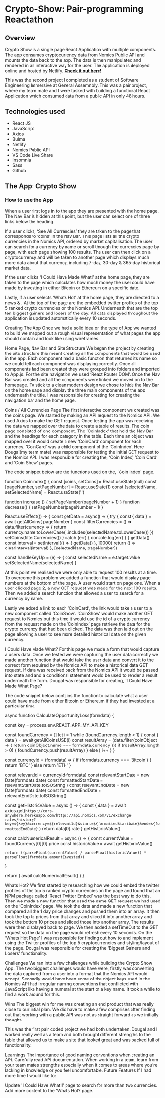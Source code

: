 # Crypto-Show: Pair-programming Reactathon

## Overview

Crypto Show is a single page React Application with multiple components. The app consumes cryptocurrency data from Nomics Public API and mounts the data back to the app. The data is then manipulated and rendered in an interactive way for the user. The application is deployed online and hosted by Netlify. **[Check it out here!](https://festive-curran-721d2b.netlify.app/)**

This was the second project I completed as a student of Software Engineering Immersive at General Assemnbly. This was a pair project, where my team mate and I were tasked with building a functional React Application which consumed data from a public API in only 48 hours.

## Technologies used

- React JS
- JavaScript
- Axios
- Bulma
- Netlify
- Nomics Public API
- VS Code Live Share
- Insomnia
- Sass
- Github

## The App: Crypto Show


### How to use the App
When a user first logs in to the app they are presented with the home page. The Nav Bar is hidden at this point, but the user can select one of three links below the heading.

If a user clicks, ‘See All Currencies’ they are taken to the page that corresponds to ‘coins’ in the Nav Bar. This page lists all the crypto currencies in the Nomics API, ordered by market capitalisation. The user can search for a currency by name or scroll through the currencies page by page, with each page showing 100 results. The user can then click on a cryptocurrency and will be taken to another page which displays much more data about that currency, including 7-day, 30-day & 365-day historical market data.

If the user clicks ‘I Could Have Made What!’ at the home page, they are taken to the page which calculates how much money the user could have made by investing in either Bitcoin or Ethereum on a specific date.

Lastly, if a user selects ‘Whats Hot’ at the home page, they are directed to a news & . At the top of the page are the embedded twitter profiles of the top 5 ranked crypto currencies on the Nomics API. Underneath that are the top ten biggest gainers and losers of the day. All data displayed throughout the application is updated automatically every 10 seconds.


Creating The App
Once we had a solid idea on the type of App we wanted to build we mapped out a rough visual representation of what pages the app should contain and look like using wireframes.





Home Page, Nav Bar and Site Structure
We began the project by creating the site structure this meant creating all the components that would be used in the app. Each component had a basic function that returned its name so we could tell each component was displaying correctly. Once all components had been created they were grouped into folders and imported to App.js. For the site navigation we used ‘React Router DOM’. Once the Nav Bar was created and all the components were linked we moved on to the homepage. To stick to a clean modern design we chose to hide the Nav Bar on the home page and display the three main components of the app underneath the title. I was responsible for creating for creating the navigation bar and the home page.

Coins / All Currencies Page
The first interactive component we created was the coins page. We started by making an API request to the Nomics API. We used Axios to make the GET request. Once testing the app was receiving the data we mapped over the data to create a table of results. The coin page consisted of one component. The ‘CoinIndex’ that held the Nav Bar and the headings for each category in the table. Each time an object was mapped over it would create a new ‘CoinCard’ component for each currency. ‘CoinCard’ was a child component of the ‘CoinIndex’. Here Dougal(my team mate) was responsible for testing the initial GET request to the Nomics API. I was responsible for creating the, ‘Coin Index’, ’Coin Card’ and ‘Coin Show’ pages.

The code snippet below are the functions used on the, 'Coin Index' page.

function CoinIndex() {
  const [coins, setCoins] = React.useState(null)
  const [pageNumber, setPageNumber] = React.useState(1)
  const [selectedName, setSelectedName] = React.useState('')

  function increase () {
    setPageNumber(pageNumber + 1)
  }
  function decrease() {
    setPageNumber(pageNumber - 1)
  }



  React.useEffect(() => {
    const getData = async() => {
      try {
        const { data } = await getAllCoins( pageNumber )
        const filterCurrencies = () => data.filter(currency => {
          return currency.name.toLowerCase().includes(selectedName.toLowerCase())
        })
        setCoins(filterCurrencies())
      } catch (err) {
        console.log(err)
      }
    }
    getData()
    const interval = setInterval(() => {
      getData()
    }, 10000)
    return () => clearInterval(interval)
  }, [selectedName, pageNumber])


  const handleKeyUp = (e) => {
    const selectedName = e.target.value
    setSelectedName(selectedName)
  }

At this point we realised we were only able to request 100 results at a time. To overcome this problem we added a function that would display page numbers at the bottom of the page. A user would start on page one. When a user clicked page 2, a new GET request was made for the next 100 results. Then we added a search function that allowed a user to search for a currency by name.

Lastly we added a link to each ‘CoinCard’, the link would take a user to a new component called ‘CoinShow’. ‘CoinShow’ would make another GET request to Nomics but this time it would use the id of a crypto currency from the request made on the ‘CoinIndex’ page retrieve the data for the crypto currency that had been clicked. The data was then laid out on the page allowing a user to see more detailed historical data on the given currency.

I Could Have Made What?
For this page we made a form that would capture a users data. Once we tested we were capturing the user data correctly we made another function that would take the user data and convert it to the correct form required by the Nomics API to make a historical data GET request. If data was received back from the Nomics API it would be passed into state and and a conditional statement would be used to render a result underneath the form. Dougal was responsible for creating, ‘I Could Have Made What Page?

The code snippet below contains the function to calculate what a user could have made from either Bitcoin or Ethereum if they had invested at a particular time.

async function CalculateOpportunityLoss(formdata) {

  const key = process.env.REACT_APP_MY_API_KEY

  const foundCurrency = []
  let i = 1
  while (foundCurrency.length < 1) {
    const { data } = await getAllCoinsUSD(i)
    const resultArray = (data.filter(coinObject => {
      return coinObject.name === formdata.currency
    }))
    if (resultArray.length > 0) {
      foundCurrency.push(resultArray)
    } else {
      i++
    }
  }

  const currencyId = (formdata) => {
    if (formdata.currency === 'Bitcoin') {
      return 'BTC'
    } else return 'ETH'
  }

  const relevantId = currencyId(formdata)
  const relevantStartDate = new Date(formdata.date)
  const formattedStartDate = relevantStartDate.toISOString()
  const relevantEndDate = new Date(formdata.date)
  const formattedEndDate = relevantEndDate.toISOString()

  const getHistoricValue = async () => {
    const { data } = await axios.get(`https://cors-anywhere.herokuapp.com/https://api.nomics.com/v1/exchange-rates/history?key=${key}&currency=${relevantId}&start=${formattedStartDate}&end=${formattedEndDate}` )
    return data[0].rate
  }
  getHistoricValue()

  const calcNumericalResult = async () => {
    const currentValue = foundCurrency[0][0].price
    const historicValue = await getHistoricValue()

    return ((parseFloat(currentValue) / parseFloat(historicValue)) * parseFloat(formdata.amountInvested))
  }

  return (
    await calcNumericalResult()
  )
}

Whats Hot?
We first started by researching how we could embed the twitter profiles of the top 5 ranked crypto currencies on the page and found that an NPM package called ‘React Twitter Embed’ was the best way to do this. Then we made a new function that used the same GET request we had used on the ‘CoinIndex’ page. We took the data and made a new function that compared all the 1 day price changes and pushed them into an array. It then took the top to prices from that array and sliced it into another array and took the bottom 10 prices and sliced those into another array. The results were then displayed back to page. We then added a setTimeOut to the GET request so the data on the page would refresh every 10 seconds. On the ‘Whats Hot Page’ I was responsible for finding out how to and implement using the Twitter profiles of the top 5 cryptocurrencies and styling/layout of the page. Dougal was responsible for creating the ‘Biggest Gainers and Losers’ functionality.

Challenges
We ran into a few challenges while building the Crypto Show App. The two biggest challenges would have were, firstly was converting the data captured from a user into a format that the Nomics API would accept. Secondly would have been some of the object keys used in the Nomics API had irregular naming conventions that conflicted with JavaScript like having a numeral at the start of a key name. It took a while to find a work around for this.

Wins
The biggest win for me was creating an end product that was really close to our intial plan. We did have to make a few comprises after finding out that working with a public API was not as straight forward as we initially thought.

This was the first pair coded project we had both undertaken. Dougal and I worked really well as a team and both brought different strengths to the table that allowed us to make a site that looked great and was packed full of functionality.

Learnings
The importance of good naming conventions when creating an API.
Carefully read API documentation.
When working in a team, learn from your team mates strengths especially when it comes to areas where you’re lacking in knowledge or you feel uncomfortable.
Future Features
If I had more time I would like to:

Update 'I Could Have What!!' page to search for more than two currencies.
Add more content to the 'Whats Hot? page.
